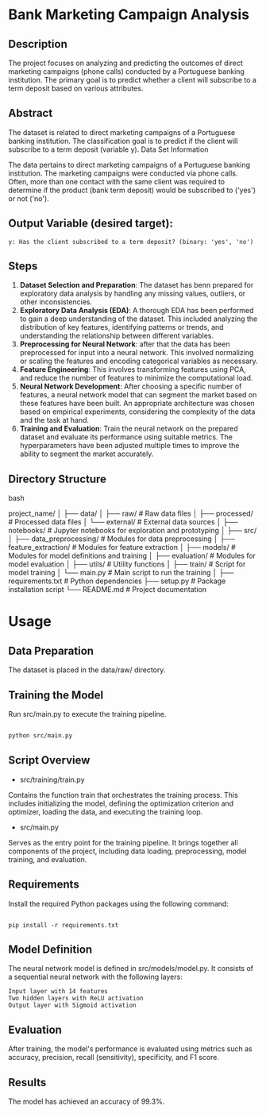 # Bank Marketing Campaign Analysis

## Description

The project focuses on analyzing and predicting the outcomes of direct marketing campaigns (phone calls) conducted by a Portuguese banking institution. The primary goal is to predict whether a client will subscribe to a term deposit based on various attributes.

## Abstract

The dataset is related to direct marketing campaigns of a Portuguese banking institution. The classification goal is to predict if the client will subscribe to a term deposit (variable y).
Data Set Information

The data pertains to direct marketing campaigns of a Portuguese banking institution. The marketing campaigns were conducted via phone calls. Often, more than one contact with the same client was required to determine if the product (bank term deposit) would be subscribed to ('yes') or not ('no').

## Output Variable (desired target):

    y: Has the client subscribed to a term deposit? (binary: 'yes', 'no')

## Steps

1. **Dataset Selection and Preparation**: The dataset has benn prepared for exploratory data analysis by handling any missing values, outliers, or other inconsistencies.
2. **Exploratory Data Analysis (EDA)**: A thorough EDA has been performed to gain a deep understanding of the dataset. This included analyzing the distribution of key features, identifying patterns or trends, and understanding the relationship between different variables.
3. **Preprocessing for Neural Network**: after that the data has been preprocessed for input into a neural network. This involved  normalizing or scaling the features and encoding categorical variables as necessary.
4. **Feature Engineering**: This involves transforming features using PCA, and reduce the number of features to minimize the computational load.
5. **Neural Network Development**: After choosing a specific number of features, a neural network model that can segment the market based on these features have been built. An appropriate architecture was chosen based on empirical experiments, considering the complexity of the data and the task at hand.
6. **Training and Evaluation**: Train the neural network on the prepared dataset and evaluate its performance using suitable metrics. The hyperparameters have been adjusted multiple times to improve the ability to segment the market accurately.

## Directory Structure

bash

project_name/
│
├── data/
│   ├── raw/                # Raw data files
│   ├── processed/          # Processed data files
│   └── external/           # External data sources
│
├── notebooks/              # Jupyter notebooks for exploration and prototyping
│
├── src/
│   ├── data_preprocessing/ # Modules for data preprocessing
│   ├── feature_extraction/ # Modules for feature extraction
│   ├── models/             # Modules for model definitions and training
│   ├── evaluation/         # Modules for model evaluation
│   ├── utils/              # Utility functions
│   ├── train/            # Script for model training
│   └── main.py             # Main script to run the training
│
├── requirements.txt        # Python dependencies
├── setup.py                # Package installation script
└── README.md               # Project documentation

# Usage
## Data Preparation

The dataset is placed in the data/raw/ directory.

## Training the Model

Run src/main.py to execute the training pipeline.

```sh

python src/main.py
```
## Script Overview
- src/training/train.py

Contains the function train that orchestrates the training process. This includes initializing the model, defining the optimization criterion and optimizer, loading the data, and executing the training loop.
- src/main.py

Serves as the entry point for the training pipeline. It brings together all components of the project, including data loading, preprocessing, model training, and evaluation.
## Requirements

Install the required Python packages using the following command:

```

pip install -r requirements.txt
```
## Model Definition

The neural network model is defined in src/models/model.py. It consists of a sequential neural network with the following layers:

    Input layer with 14 features
    Two hidden layers with ReLU activation
    Output layer with Sigmoid activation

## Evaluation

After training, the model's performance is evaluated using metrics such as accuracy, precision, recall (sensitivity), specificity, and F1 score.

## Results
The model has achieved an accuracy of 99.3%.